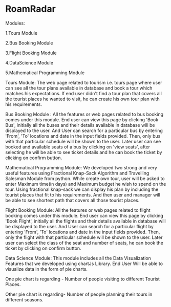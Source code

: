 # RoamRadar

Modules:

1.Tours Module

2.Bus Booking Module

3.Flight Booking Module

4.DataScience Module

5.Mathematical Programming Module



Tours Module:
The web page related to tourism i.e. tours page where user can see all the tour plans available in database and book a tour which matches his expectations. If end user didn't find a tour plan that covers all the tourist places he wanted to visit, he can create his own tour plan with his requirements.

Bus Booking Module :
All the features or web pages related to bus booking comes under this module. End user can view this page by clicking 'Book Bus', initially all the buses and their details available in database will be displayed to the user. And User can search for a particular bus by entering 'From', 'To' locations and date in the input fields provided. Then, only bus with that particular schedule will be shown to the user. Later user can see booked and available seats of a bus by clicking on 'view seats', after selecting he will be able to see ticket details and he can book the ticket by clicking on confirm button.

Mathematical Programming Module:
We developed two strong and very useful features using Fractional Knap-Sack Algorithm and Travelling Salesman Module from python. While create own tour, user will be asked to enter Maximum time(in days) and Maximum budget he wish to spend on the tour. Using fractional knap-sack we can display his plan by including the tourist places that fit to his requirements. And then user and manager will be able to see shortest path that covers all those tourist places.

Flight Booking Module:
All the features or web pages related to flight booking comes under this module. End user can view this page by clicking 'Book Flight', initially all the flights and their details available in database will be displayed to the user. And User can search for a particular flight by entering 'From', 'To' locations and date in the input fields provided. Then, only the flight with that particular schedule will be shown to the user. Later user can select the class of the seat and number of seats, he can book the ticket by clicking on confirm button.

Data Science Module:
This module includes all the Data Visualization Features that we developed using chartJs Library. End User Will be able to visualize data in the form of pie charts.

One pie chart is regarding - Number of people visiting to different Tourist Places.

Other pie chart is regarding- Number of people planning their tours in different seasons.
